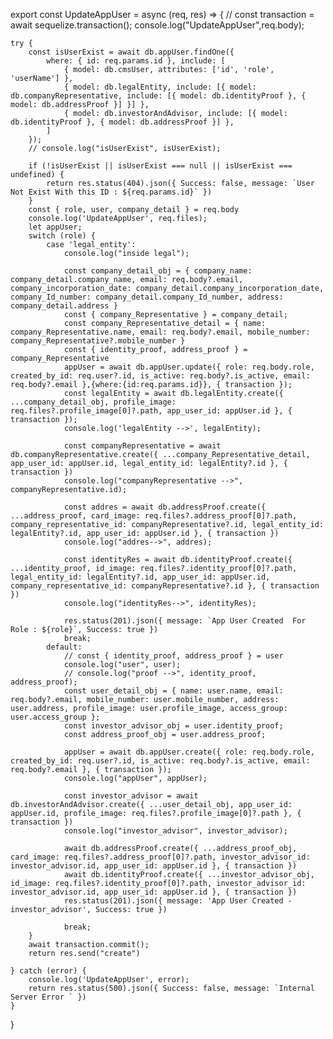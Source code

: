 
export const UpdateAppUser = async (req, res) => {
    // const transaction = await sequelize.transaction();
console.log("UpdateAppUser",req.body);

    try {
        const isUserExist = await db.appUser.findOne({
            where: { id: req.params.id }, include: [
                { model: db.cmsUser, attributes: ['id', 'role', 'userName'] },
                { model: db.legalEntity, include: [{ model: db.companyRepresentative, include: [{ model: db.identityProof }, { model: db.addressProof }] }] },
                { model: db.investorAndAdvisor, include: [{ model: db.identityProof }, { model: db.addressProof }] },
            ]
        });
        // console.log("isUserExist", isUserExist);

        if (!isUserExist || isUserExist === null || isUserExist === undefined) {
            return res.status(404).json({ Success: false, message: `User Not Exist With this ID : ${req.params.id}` })
        }
        const { role, user, company_detail } = req.body
        console.log('UpdateAppUser', req.files);
        let appUser;
        switch (role) {
            case 'legal_entity':
                console.log("inside legal");

                const company_detail_obj = { company_name: company_detail.company_name, email: req.body?.email, company_incorporation_date: company_detail.company_incorporation_date, company_Id_number: company_detail.company_Id_number, address: company_detail.address }
                const { company_Representative } = company_detail;
                const company_Representative_detail = { name: company_Representative.name, email: req.body?.email, mobile_number: company_Representative?.mobile_number }
                const { identity_proof, address_proof } = company_Representative
                appUser = await db.appUser.update({ role: req.body.role, created_by_id: req.user?.id, is_active: req.body?.is_active, email: req.body?.email },{where:{id:req.params.id}}, { transaction });
                const legalEntity = await db.legalEntity.create({ ...company_detail_obj, profile_image: req.files?.profile_image[0]?.path, app_user_id: appUser.id }, { transaction });
                console.log('legalEntity -->', legalEntity);

                const companyRepresentative = await db.companyRepresentative.create({ ...company_Representative_detail, app_user_id: appUser.id, legal_entity_id: legalEntity?.id }, { transaction })
                console.log("companyRepresentative -->", companyRepresentative.id);

                const addres = await db.addressProof.create({ ...address_proof, card_image: req.files?.address_proof[0]?.path, company_representative_id: companyRepresentative?.id, legal_entity_id: legalEntity?.id, app_user_id: appUser.id }, { transaction })
                console.log("addres-->", addres);

                const identityRes = await db.identityProof.create({ ...identity_proof, id_image: req.files?.identity_proof[0]?.path, legal_entity_id: legalEntity?.id, app_user_id: appUser.id, company_representative_id: companyRepresentative?.id }, { transaction })
                console.log("identityRes-->", identityRes);

                res.status(201).json({ message: `App User Created  For Role : ${role}`, Success: true })
                break;
            default:
                // const { identity_proof, address_proof } = user
                console.log("user", user);
                // console.log("proof -->", identity_proof, address_proof);
                const user_detail_obj = { name: user.name, email: req.body?.email, mobile_number: user.mobile_number, address: user.address, profile_image: user.profile_image, access_group: user.access_group };
                const investor_advisor_obj = user.identity_proof;
                const address_proof_obj = user.address_proof;

                appUser = await db.appUser.create({ role: req.body.role, created_by_id: req.user?.id, is_active: req.body?.is_active, email: req.body?.email }, { transaction });
                console.log("appUser", appUser);

                const investor_advisor = await db.investorAndAdvisor.create({ ...user_detail_obj, app_user_id: appUser.id, profile_image: req.files?.profile_image[0]?.path }, { transaction })
                console.log("investor_advisor", investor_advisor);

                await db.addressProof.create({ ...address_proof_obj, card_image: req.files?.address_proof[0]?.path, investor_advisor_id: investor_advisor.id, app_user_id: appUser.id }, { transaction })
                await db.identityProof.create({ ...investor_advisor_obj, id_image: req.files?.identity_proof[0]?.path, investor_advisor_id: investor_advisor.id, app_user_id: appUser.id }, { transaction })
                res.status(201).json({ message: 'App User Created - investor_advisor', Success: true })

                break;
        }
        await transaction.commit();
        return res.send("create")

    } catch (error) {
        console.log('UpdateAppUser', error);
        return res.status(500).json({ Success: false, message: `Internal Server Error ` })
    }
}
